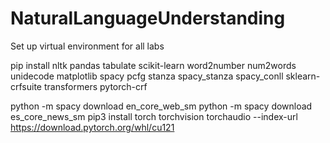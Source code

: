 # NaturalLanguageUnderstanding

Set up virtual environment for all labs

pip install nltk pandas tabulate scikit-learn word2number num2words unidecode matplotlib spacy pcfg stanza spacy_stanza spacy_conll sklearn-crfsuite transformers pytorch-crf

python -m spacy download en_core_web_sm
python -m spacy download es_core_news_sm
pip3 install torch torchvision torchaudio --index-url https://download.pytorch.org/whl/cu121

